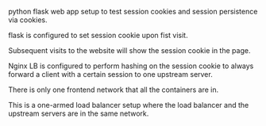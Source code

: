 python flask web app setup to test session cookies and session persistence via cookies.

flask is configured to set session cookie upon fist visit.

Subsequent visits to the website will show the session cookie in the page.

Nginx LB is configured to perform hashing on the session cookie to always forward a client with a certain session to one upstream server.

There is only one frontend network that all the containers are in.

This is a one-armed load balancer setup where the load balancer and the upstream servers are in the same network.